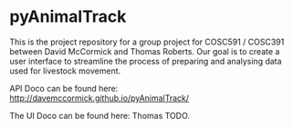 # pyAnimalTrack

This is the project repository for a group project for COSC591 / COSC391 between David McCormick and Thomas Roberts. Our goal is to create a user interface to streamline the process of preparing and analysing data used for livestock movement.

API Doco can be found here:
http://davemccormick.github.io/pyAnimalTrack/

The UI Doco can be found here:
Thomas TODO.





